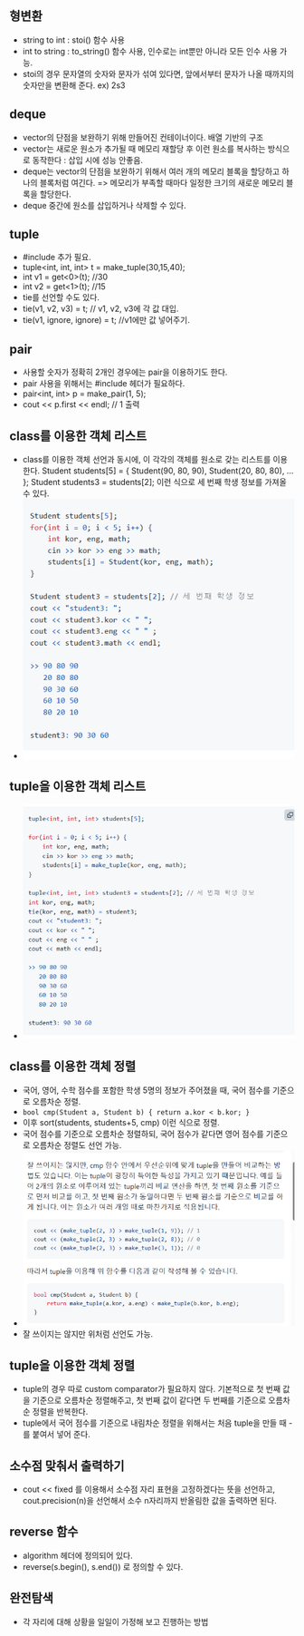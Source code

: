 ## 형변환
- string to int : stoi() 함수 사용
- int to string : to_string() 함수 사용, 인수로는 int뿐만 아니라 모든 인수 사용 가능.
- stoi의 경우 문자열의 숫자와 문자가 섞여 있다면, 앞에서부터 문자가 나올 때까지의 숫자만을 
변환해 준다. ex) 2s3

## deque
- vector의 단점을 보완하기 위해 만들어진 컨테이너이다. 배열 기반의 구조
- vector는 새로운 원소가 추가될 때 메모리 재할당 후 이런 원소를 복사하는 방식으로 동작한다 : 삽입 시에 성능 안좋음.
- deque는 vector의 단점을 보완하기 위해서 여러 개의 메모리 블록을 할당하고 하나의 블록처럼 여긴다. => 메모리가
부족할 때마다 일정한 크기의 새로운 메모리 블록을 할당한다.
- deque 중간에 원소를 삽입하거나 삭제할 수 있다.

## tuple
- #include <tuple> 추가 필요.
- tuple<int, int, int> t = make_tuple(30,15,40);
- int v1 = get<0>(t); //30
- int v2 = get<1>(t); //15
- tie를 선언할 수도 있다.
- tie(v1, v2, v3) = t; // v1, v2, v3에 각 값 대입.
- tie(v1, ignore, ignore) = t; //v1에만 값 넣어주기.

## pair
- 사용할 숫자가 정확히 2개인 경우에는 pair을 이용하기도 한다.
- pair 사용을 위해서는 #include <utility> 헤더가 필요하다.
- pair<int, int> p = make_pair(1, 5);
- cout << p.first << endl; // 1 출력

## class를 이용한 객체 리스트
- class를 이용한 객체 선언과 동시에, 이 각각의 객체를 원소로 갖는 리스트를 이용한다.
Student students[5] = { Student(90, 80, 90), Student(20, 80, 80), ... };
Student students3 = students[2]; 이런 식으로 세 번째 학생 정보를 가져올 수 있다.
- ![img.png](img.png)

## tuple을 이용한 객체 리스트
- ![img_1.png](img_1.png)

## class를 이용한 객체 정렬
- 국어, 영어, 수학 점수를 포함한 학생 5명의 정보가 주어졌을 때, 국어 점수를 기준으로 오름차순 정렬.
- `bool cmp(Student a, Student b) { return a.kor < b.kor; }`
- 이후 sort(students, students+5, cmp) 이런 식으로 정렬.
- 국어 점수를 기준으로 오름차순 정렬하되, 국어 점수가 같다면 영어 점수를 기준으로 오름차순 정렬도 선언 가능.
- ![img_2.png](img_2.png)
- 잘 쓰이지는 않지만 위처럼 선언도 가능.

## tuple을 이용한 객체 정렬
- tuple의 경우 따로 custom comparator가 필요하지 않다. 기본적으로 첫 번째 값을 기준으로 오름차순
정렬해주고, 첫 번째 값이 같다면 두 번째를 기준으로 오름차순 정렬을 반복한다.
- tuple에서 국어 점수를 기준으로 내림차순 정렬을 위해서는 처음 tuple을 만들 때 -를 붙여서 넣어 준다.

## 소수점 맞춰서 출력하기
- cout << fixed 를 이용해서 소수점 자리 표현을 고정하겠다는 뜻을 선언하고, 
cout.precision(n)을 선언해서 소수 n자리까지 반올림한 값을 출력하면 된다.

## reverse 함수
- algorithm 헤더에 정의되어 있다.
- reverse(s.begin(), s.end()) 로 정의할 수 있다.

## 완전탐색
- 각 자리에 대해 상황을 일일이 가정해 보고 진행하는 방법
